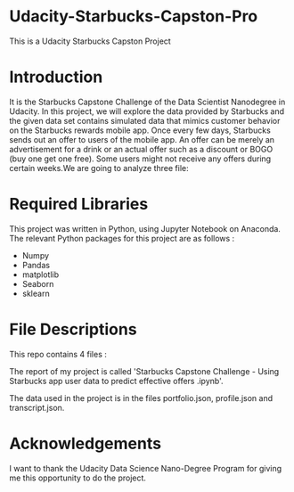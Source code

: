 # Udacity-Starbucks-Capston-Pro
This is a Udacity Starbucks Capston Project

# Introduction
It is the Starbucks Capstone Challenge of the Data Scientist Nanodegree in Udacity. In this project, we will explore the data provided by Starbucks and the given data set contains simulated data that mimics customer behavior on the Starbucks rewards mobile app. Once every few days, Starbucks sends out an offer to users of the mobile app. An offer can be merely an advertisement for a drink or an actual offer such as a discount or BOGO (buy one get one free). Some users might not receive any offers during certain weeks.We are going to analyze three file:
   
# Required Libraries
This project was written in Python, using Jupyter Notebook on Anaconda. The relevant Python packages for this project are as follows :

  * Numpy
  * Pandas
  * matplotlib
  * Seaborn
  * sklearn
  
# File Descriptions
This repo contains 4 files :  

The report of my project is called 'Starbucks Capstone Challenge - Using Starbucks app user data to predict effective offers .ipynb'.

The data used in the project is in the files portfolio.json, profile.json and transcript.json.
 
  
# Acknowledgements
I want to thank the Udacity Data Science Nano-Degree Program for giving me this opportunity to do the project.

  
